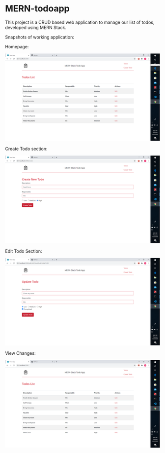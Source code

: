 # MERN-todoapp

This project is a CRUD based web application to manage our list of todos, developed using MERN Stack.

Snapshots of working application:

Homepage:

![](images/ss1.png)

Create Todo section:

![](images/ss2.png)

Edit Todo Section:

![](images/ss3.png)

View Changes:

![](images/ss4.png)
